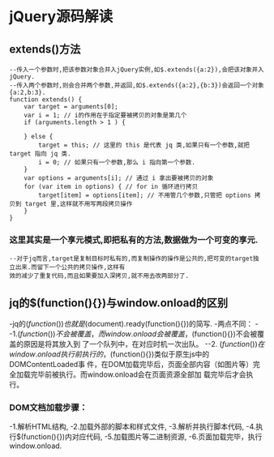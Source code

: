 # jQuery源码解读

## extends()方法
	--传入一个参数时,把该参数对象合并入jQuery实例,如$.extends({a:2}),会把该对象并入jQuery.
	--传入两个参数时,则会合并两个参数,并返回,如$.extends({a:2},{b:3})会返回一个对象{a:2,b:3}.
	function extends() {
		var target = arguments[0];
		var i = 1; // i的作用在于指定要被拷贝的对象是第几个
		if (arguments.length > 1 ) {
			
		} else {
			target = this; // 这里的 this 是代表 jq 类,如果只有一个参数,就把 target 指向 jq 类.
			i = 0; // 如果只有一个参数,那么 i 指向第一个参数.
		}
		var options = arguments[i]; // 通过 i 拿出要被拷贝的对象
		for (var item in options) { // for in 循环进行拷贝
			target[item] = options[item]; // 不用管几个参数,只管把 options 拷贝到 target 里,这样就不用写两段拷贝操作
		}
	}
### 这里其实是一个享元模式,即把私有的方法,数据做为一个可变的享元.
	--对于jq而言,target是复制目标时私有的,而复制操作的操作是公共的,把可变的target独立出来.而留下一个公共的拷贝操作,这样有
	效的减少了重复代码,而且如果要加入深拷贝,就不用去改两部分了.

## jq的$(function(){})与window.onload的区别
 -jq的$(function(){})也就是$(document).ready(function(){})的简写.
 -两点不同： 
 --1.$(function(){})不会被覆盖，而window.onload会被覆盖，$(function(){})不会被覆盖的原因是将其放入到
 了一个队列中，在对应时机一次出队。 
 --2. $(function(){})在window.onload执行前执行的，$(function(){})类似于原生js中的DOMContentLoaded事
 件，在DOM加载完毕后，页面全部内容（如图片等）完全加载完毕前被执行。而window.onload会在页面资源全部加
 载完毕后才会执行。
### DOM文档加载步骤： 
 -1.解析HTML结构, 
 -2.加载外部的脚本和样式文件,
 -3.解析并执行脚本代码, 
 -4.执行$(function(){})内对应代码, 
 -5.加载图片等二进制资源, 
 -6.页面加载完毕，执行window.onload.